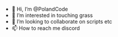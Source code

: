 - 👋 Hi, I’m @PolandCode
- 👀 I’m interested in touching grass
- 💞️ I’m looking to collaborate on scripts etc
- 📫 How to reach me discord 

<!---
Why are u gay
--->

